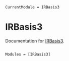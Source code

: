 ```@meta
CurrentModule = IRBasis3
```

# IRBasis3

Documentation for [IRBasis3](https://github.com/shinaoka/IRBasis3.jl).

```@index
```

```@autodocs
Modules = [IRBasis3]
```
